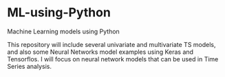 # ML-using-Python
Machine Learning models using Python

This repository will include several univariate and multivariate TS models, and also some Neural Networks model examples using Keras and Tensorflos. I will focus on neural network models that can be used in Time Series analysis. 
